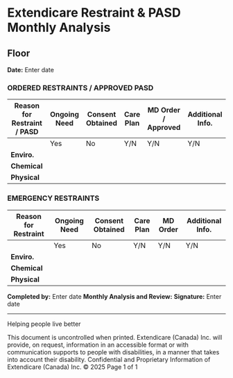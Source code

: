 # Extendicare Restraint & PASD Monthly Analysis

## Floor
**Date:** Enter date

### ORDERED RESTRAINTS / APPROVED PASD

| Reason for Restraint / PASD | Ongoing Need | Consent Obtained | Care Plan | MD Order / Approved | Additional Info. |
|------------------------------|---------------|------------------|-----------|---------------------|-------------------|
|                              | Yes           | No               | Y/N       | Y/N                 | Y/N               |
| **Enviro.**                 |               |                  |           |                     |                   |
| **Chemical**                |               |                  |           |                     |                   |
| **Physical**                |               |                  |           |                     |                   |

### EMERGENCY RESTRAINTS

| Reason for Restraint | Ongoing Need | Consent Obtained | Care Plan | MD Order | Additional Info. |
|----------------------|---------------|------------------|-----------|----------|-------------------|
|                      | Yes           | No               | Y/N       | Y/N      | Y/N               |
| **Enviro.**         |               |                  |           |          |                   |
| **Chemical**        |               |                  |           |          |                   |
| **Physical**        |               |                  |           |          |                   |

**Completed by:** Enter date
**Monthly Analysis and Review:**
**Signature:** Enter date

----

Helping people live better

This document is uncontrolled when printed.
Extendicare (Canada) Inc. will provide, on request, information in an accessible format or with communication supports to people with disabilities, in a manner that takes into account their disability. Confidential and Proprietary Information of Extendicare (Canada) Inc. © 2025
Page 1 of 1